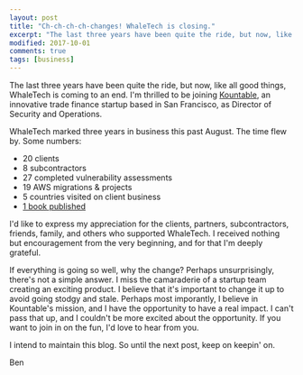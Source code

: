 ```yaml
---
layout: post
title: "Ch-ch-ch-ch-changes! WhaleTech is closing."
excerpt: "The last three years have been quite the ride, but now, like all good things, WhaleTech is coming to an end."
modified: 2017-10-01
comments: true
tags: [business]
---
```

The last three years have been quite the ride, but now, like all good things, WhaleTech is coming to an end. I'm thrilled to be joining [Kountable](https://www.kountable.com), an innovative trade finance startup based in San Francisco, as Director of Security and Operations.

WhaleTech marked three years in business this past August. The time flew by. Some numbers:

- 20 clients
- 8 subcontractors
- 27 completed vulnerability assessments
- 19 AWS migrations & projects
- 5 countries visited on client business
- [1 book published](https://www.amazon.com/UNIX-Linux-System-Administration-Handbook/dp/0134277554/)

I'd like to express my appreciation for the clients, partners, subcontractors, friends, family, and others who supported WhaleTech. I received nothing but encouragement from the very beginning, and for that I'm deeply grateful.

If everything is going so well, why the change? Perhaps unsurprisingly, there's not a simple answer. I miss the camaraderie of a startup team creating an exciting product. I believe that it's important to change it up to avoid going stodgy and stale. Perhaps most imporantly, I believe in Kountable's mission, and I have the opportunity to have a real impact. I can't pass that up, and I couldn't be more excited about the opportunity. If you want to join in on the fun, I'd love to hear from you.

I intend to maintain this blog. So until the next post, keep on keepin' on.

Ben


